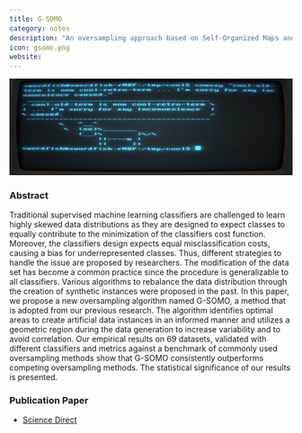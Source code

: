 ```yaml
---
title: G-SOMO
category: notes
description: "An oversampling approach based on Self-Organized Maps and Geometric SMOTE."
icon: gsomo.png
website: 
---
```




<img src="/assets/images/main_images/terminal.png" class="img-fluid" alt="Markdown in the Bear Markdown app">



### Abstract

Traditional supervised machine learning classifiers are challenged to learn highly skewed data distributions as they are designed to expect classes to equally contribute to the minimization of the classifiers cost function. Moreover, the classifiers design expects equal misclassification costs, causing a bias for underrepresented classes. Thus, different strategies to handle the issue are proposed by researchers. The modification of the data set has become a common practice since the procedure is generalizable to all classifiers. Various algorithms to rebalance the data distribution through the creation of synthetic instances were proposed in the past. In this paper, we propose a new oversampling algorithm named G-SOMO, a method that is adopted from our previous research. The algorithm identifies optimal areas to create artificial data instances in an informed manner and utilizes a geometric region during the data generation to increase variability and to avoid correlation. Our empirical results on 69 datasets, validated with different classifiers and metrics against a benchmark of commonly used oversampling methods show that G-SOMO consistently outperforms competing oversampling methods. The statistical significance of our results is presented.




### Publication Paper

- [Science Direct]()
